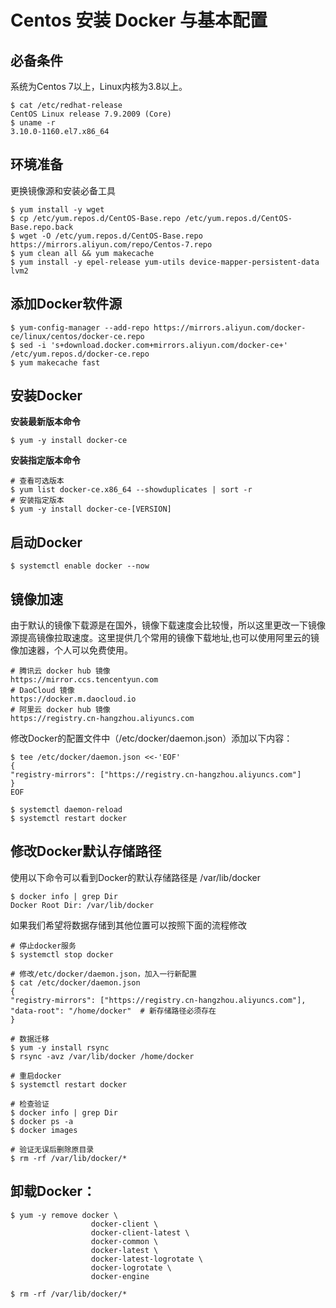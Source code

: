 # Centos 安装 Docker 与基本配置

## 必备条件

系统为Centos 7以上，Linux内核为3.8以上。

```shell
$ cat /etc/redhat-release
CentOS Linux release 7.9.2009 (Core)
$ uname -r
3.10.0-1160.el7.x86_64
```

## 环境准备

更换镜像源和安装必备工具

```shell
$ yum install -y wget
$ cp /etc/yum.repos.d/CentOS-Base.repo /etc/yum.repos.d/CentOS-Base.repo.back
$ wget -O /etc/yum.repos.d/CentOS-Base.repo https://mirrors.aliyun.com/repo/Centos-7.repo
$ yum clean all && yum makecache
$ yum install -y epel-release yum-utils device-mapper-persistent-data lvm2
```

## 添加Docker软件源

```shell
$ yum-config-manager --add-repo https://mirrors.aliyun.com/docker-ce/linux/centos/docker-ce.repo
$ sed -i 's+download.docker.com+mirrors.aliyun.com/docker-ce+' /etc/yum.repos.d/docker-ce.repo
$ yum makecache fast
```

## 安装Docker

**安装最新版本命令**

```shell
$ yum -y install docker-ce
```

**安装指定版本命令**

```shell
# 查看可选版本
$ yum list docker-ce.x86_64 --showduplicates | sort -r
# 安装指定版本
$ yum -y install docker-ce-[VERSION]
```

## 启动Docker

```shell
$ systemctl enable docker --now
```

## 镜像加速

由于默认的镜像下载源是在国外，镜像下载速度会比较慢，所以这里更改一下镜像源提高镜像拉取速度。这里提供几个常用的镜像下载地址,也可以使用阿里云的镜像加速器，个人可以免费使用。

```shell
# 腾讯云 docker hub 镜像
https://mirror.ccs.tencentyun.com
# DaoCloud 镜像
https://docker.m.daocloud.io
# 阿里云 docker hub 镜像
https://registry.cn-hangzhou.aliyuncs.com
```

修改Docker的配置文件中（/etc/docker/daemon.json）添加以下内容：

```shell
$ tee /etc/docker/daemon.json <<-'EOF'
{  
"registry-mirrors": ["https://registry.cn-hangzhou.aliyuncs.com"]
}
EOF

$ systemctl daemon-reload
$ systemctl restart docker
```

## 修改Docker默认存储路径

使用以下命令可以看到Docker的默认存储路径是 /var/lib/docker

```shell
$ docker info | grep Dir
Docker Root Dir: /var/lib/docker
```

如果我们希望将数据存储到其他位置可以按照下面的流程修改

```shell
# 停止docker服务
$ systemctl stop docker

# 修改/etc/docker/daemon.json，加入一行新配置
$ cat /etc/docker/daemon.json
{  
"registry-mirrors": ["https://registry.cn-hangzhou.aliyuncs.com"],
"data-root": "/home/docker"  # 新存储路径必须存在
}

# 数据迁移
$ yum -y install rsync
$ rsync -avz /var/lib/docker /home/docker

# 重启docker
$ systemctl restart docker

# 检查验证
$ docker info | grep Dir
$ docker ps -a
$ docker images

# 验证无误后删除原目录
$ rm -rf /var/lib/docker/*
```

## 卸载Docker：

```shell
$ yum -y remove docker \
                  docker-client \
                  docker-client-latest \
                  docker-common \
                  docker-latest \
                  docker-latest-logrotate \
                  docker-logrotate \
                  docker-engine

$ rm -rf /var/lib/docker/*
```